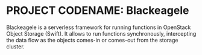 # PROJECT CODENAME: Blackeagele

Blackeagele is a serverless framework for running functions in OpenStack Object Storage (Swift). It allows to run functions synchronously, intercepting the data flow as the objects comes-in or comes-out from the storage cluster.
